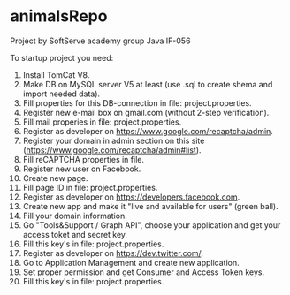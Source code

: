 # animalsRepo
  
  Project by SoftServe academy group Java IF-056
  
  To startup project you need:
  
  1. Install TomCat V8.
  2. Make DB on MySQL server V5 at least (use .sql to create shema and import needed data).
  3. Fill properties for this DB-connection in file: project.properties.
  4. Register new e-mail box on gmail.com (without 2-step verification).
  5. Fill mail properies in file: project.properties.
  6. Register as developer on https://www.google.com/recaptcha/admin.
  7. Register your domain in admin section on this site (https://www.google.com/recaptcha/admin#list).
  8. Fill reCAPTCHA properties in file.
  9. Register new user on Facebook.
  10. Create new page.
  11. Fill page ID in file: project.properties.
  12. Register as developer on https://developers.facebook.com.
  13. Create new app and make it "live and available for users" (green ball).
  14. Fill your domain information.
  15. Go "Tools&Support / Graph API", choose your application and get your access toket and secret key.
  16. Fill this key's in file: project.properties.
  17. Register as developer on https://dev.twitter.com/.
  18. Go to Application Management and create new application.
  19. Set proper permission and get Consumer and Access Token keys.
  20. Fill this key's in file: project.properties.

